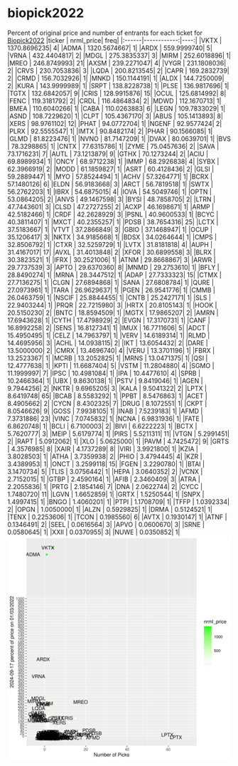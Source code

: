 # biopick2022
Percent of original price and number of entrants for each ticket for [Biopick2022](https://twitter.com/hashtag/Biopick2022)
|ticker |   nrml_price| freq|
|:------|------------:|----:|
|VKTX   | 1370.8696235|    4|
|ADMA   | 1320.5674667|    1|
|ARDX   |  559.9999740|    5|
|VRNA   |  432.4404817|    2|
|MDGL   |  275.3835337|    3|
|MIRM   |  252.6018896|    1|
|MREO   |  246.8749993|   21|
|AXSM   |  239.2271047|    4|
|VYGR   |  231.1808036|    2|
|CRVS   |  230.7053836|    3|
|LQDA   |  200.8213545|    2|
|CAPR   |  169.2832739|    2|
|CRMD   |  156.7032926|    1|
|MNKD   |  150.1144191|    1|
|ALDX   |  144.7250009|    2|
|KURA   |  143.9999989|    1|
|SRPT   |  138.8228738|    1|
|PLSE   |  136.9817696|    1|
|TGTX   |  132.6842057|    9|
|CRIS   |  128.9915876|   15|
|OCUL   |  125.6814992|    8|
|FENC   |  119.3181792|    2|
|CRDL   |  116.4864834|    2|
|MDWD   |  112.1670713|    1|
|BMEA   |  110.6040266|    1|
|CABA   |  110.0263883|    6|
|LEGN   |  109.7833029|    1|
|ASND   |  108.7229620|    1|
|CLPT   |  105.4367170|    3|
|ABUS   |  105.1413893|    8|
|XERS   |   98.9761102|   12|
|PHAT   |   94.0772704|    1|
|NGENF  |   92.9577424|    2|
|PLRX   |   92.5555547|    1|
|IMTX   |   90.8482174|    2|
|PHAR   |   90.1566085|    1|
|GLMD   |   81.8223476|    1|
|NVNO   |   81.7147209|    1|
|DVAX   |   80.0639701|    1|
|BVS    |   78.3298865|    1|
|CNTX   |   77.6315786|    1|
|ZYME   |   75.0457636|    2|
|SAVA   |   73.1716231|    7|
|AUTL   |   73.1213879|    9|
|GTHX   |   70.1273244|    2|
|ACIU   |   69.8989934|    1|
|ONCY   |   68.9712238|    1|
|IMMP   |   68.2926838|    4|
|SYBX   |   62.3966919|    2|
|MODD   |   61.1859827|    1|
|ASRT   |   60.4128436|    2|
|GLSI   |   59.2889447|    1|
|MYO    |   57.8524494|    1|
|ACHV   |   57.3264771|    1|
|BCRX   |   57.1480126|    6|
|ELDN   |   56.9183668|    3|
|ARCT   |   56.7819518|    1|
|SWTX   |   56.2762203|    1|
|IBRX   |   54.6875015|    4|
|IOVA   |   54.5049746|    1|
|OPTN   |   53.0864205|    2|
|ANVS   |   49.1467598|    3|
|BYSI   |   48.7858705|    2|
|LTRN   |   47.7443601|    3|
|CLSD   |   47.2727255|    2|
|ACXP   |   46.1698671|    1|
|ARMP   |   42.5182466|    1|
|CRDF   |   42.2628929|    3|
|PSNL   |   40.9600533|    1|
|BCYC   |   40.3811407|    1|
|MXCT   |   40.2355257|    1|
|PDSB   |   38.7654316|   25|
|LCTX   |   37.5183667|    1|
|VTVT   |   37.2866849|    3|
|GBIO   |   37.1468947|    1|
|OCUP   |   35.1206417|    3|
|NKTX   |   34.9185668|    1|
|BDSX   |   34.0264644|    1|
|CMPS   |   32.8506792|    1|
|CTXR   |   32.5259729|    1|
|LVTX   |   31.8181818|    4|
|AUPH   |   31.4167017|   17|
|AVXL   |   31.4013848|    2|
|XFOR   |   30.6899558|    3|
|BLRX   |   30.3823521|    1|
|IFRX   |   30.2521006|    1|
|ATNM   |   29.8668867|    3|
|ARWR   |   29.7737539|    3|
|APTO   |   29.6370360|    8|
|MNMD   |   29.2753610|    1|
|BFLY   |   28.8490274|    1|
|MRNA   |   28.3447512|    1|
|ADAP   |   27.7333323|   15|
|CTMX   |   27.7136275|    1|
|CLGN   |   27.6894868|    1|
|SANA   |   27.6808784|    1|
|QURE   |   27.0973961|    1|
|TARA   |   26.9629637|    1|
|PGEN   |   26.9541776|    1|
|CMMB   |   26.0463759|    1|
|NSCIF  |   25.8844455|    1|
|CNTB   |   25.2427171|    1|
|SLS    |   22.9403244|    1|
|PRQR   |   22.7215980|    3|
|HRTX   |   20.8105143|    1|
|HOOK   |   20.5150230|    2|
|BNTC   |   18.8594509|    1|
|MGTX   |   17.9865207|    2|
|AMRN   |   17.6943628|    1|
|CYTH   |   17.4798929|    2|
|EVGN   |   17.3170731|    1|
|CANF   |   16.8992258|    2|
|SENS   |   16.8127341|    1|
|IMUX   |   16.7711606|    5|
|ADCT   |   15.4950495|    1|
|CELZ   |   14.7963797|    1|
|VERV   |   14.6189314|    1|
|RLMD   |   14.4695956|    3|
|ACHL   |   14.0938115|    2|
|IKT    |   13.6054432|    2|
|DARE   |   13.5000000|    2|
|CMRX   |   13.4696740|    4|
|VERU   |   13.3701196|    1|
|FBRX   |   13.2523367|    1|
|MCRB   |   13.2052825|    1|
|MRNS   |   13.0471375|    1|
|QSI    |   12.4777638|    1|
|KPTI   |   11.6687404|    5|
|VSTM   |   11.2804880|    4|
|SGMO   |   11.1999997|    7|
|IPSC   |   10.4981084|    1|
|IPA    |   10.4477610|    4|
|SPRB   |   10.2466364|    1|
|UBX    |    9.8630138|    1|
|PSTV   |    9.8419046|    1|
|AGEN   |    9.7944256|    2|
|NKTR   |    9.6965205|    3|
|KALA   |    9.5041322|    2|
|LPTX   |    8.6419748|   65|
|BCAB   |    8.5583292|    1|
|PPBT   |    8.5476863|    1|
|ACET   |    8.4905662|    2|
|CYCN   |    8.4302325|    7|
|DRUG   |    8.1072551|    1|
|CKPT   |    8.0546626|    9|
|GOSS   |    7.9938105|    1|
|INAB   |    7.5239183|    1|
|AFMD   |    7.3731886|   23|
|VINC   |    7.0745832|    1|
|NCNA   |    6.9831936|    1|
|FATE   |    6.8620748|    1|
|BCLI   |    6.7100003|    2|
|BIVI   |    6.6222223|    1|
|BCTX   |    5.7620777|    3|
|MEIP   |    5.6179774|    1|
|PIRS   |    5.5211311|   11|
|VTGN   |    5.2991451|    2|
|RAPT   |    5.0912062|    1|
|XLO    |    5.0625000|    1|
|PAVM   |    4.7425472|    9|
|GRTS   |    4.3576985|    8|
|XAIR   |    4.1737289|    8|
|VIRI   |    3.9921800|    1|
|KZIA   |    3.8028503|    1|
|ATHA   |    3.7359938|    2|
|PHIO   |    3.4794445|    4|
|KZR    |    3.4389953|    1|
|ONCT   |    3.2599118|   15|
|FGEN   |    3.2290780|    1|
|BTAI   |    3.1470734|    5|
|TLIS   |    3.0756442|    1|
|HEPA   |    3.0640352|    2|
|VCNX   |    2.7152015|    1|
|GTBP   |    2.4590164|    1|
|AFIB   |    2.3460409|    3|
|ATRA   |    2.2055836|    1|
|PRTG   |    2.1854146|    7|
|DNA    |    2.0622744|    2|
|CYCC   |    1.7480720|   11|
|LGVN   |    1.6652859|    1|
|GRTX   |    1.5250544|    1|
|SNPX   |    1.4997415|    1|
|BNGO   |    1.4060201|    1|
|PTPI   |    1.1708709|    1|
|TFFP   |    1.0392334|    2|
|OPGN   |    1.0050000|    1|
|ALZN   |    0.5929825|    1|
|DRMA   |    0.5124521|    1|
|TENX   |    0.2253606|    1|
|TCON   |    0.1985560|    6|
|AVTX   |    0.1930147|    1|
|ATNF   |    0.1346491|    2|
|SEEL   |    0.0616564|    3|
|APVO   |    0.0600670|    3|
|SRNE   |    0.0580645|    1|
|XXII   |    0.0370955|    3|
|NUWE   |    0.0350852|    1|
![retvspicks](biopicks.png?raw=true)
